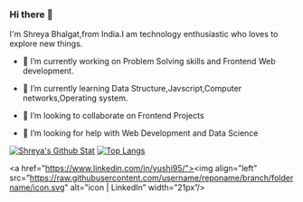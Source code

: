 

### Hi there 👋

I'm Shreya Bhalgat,from India.I am technology enthusiastic who loves to explore new things.

- 🔭 I’m currently working on Problem Solving skills and Frontend Web development.

- 🌱 I’m currently learning Data Structure,Javscript,Computer networks,Operating system.

- 👯 I’m looking to collaborate on Frontend Projects

- 🤔 I’m looking for help with Web Development and Data Science


[![Shreya's Github Stat](https://github-readme-stats.vercel.app/api?username=shreyabhalgat)](https://github.com/shreyabhalgat)
[![Top Langs](https://github-readme-stats.vercel.app/api/top-langs/?username=shreyabhalgat&layout=compact)](https://github.com/shreyabhalgat)


<a href=”https://www.linkedin.com/in/yushi95/"><img align=”left” src=”https://raw.githubusercontent.com/username/reponame/branch/foldername/icon.svg" alt=”icon | LinkedIn” width=”21px”/></a>


<!--You can find me on [![Twitter][1.2]][1], or on [![LinkedIn][2.2]][2].

<!-- Icons -->
<!--
[1.2]: http://i.imgur.com/wWzX9uB.png (twitter icon without padding)
[2.2]: https://raw.githubusercontent.com/MartinHeinz/MartinHeinz/master/linkedin-3-16.png (LinkedIn icon without padding)-->

<!-- Links to your social media accounts -->
<!--
[1]:https://twitter.com/shreya_bhalgat
[2]: https://www.linkedin.com/in/shreya-bhalgat-275828214/-->



